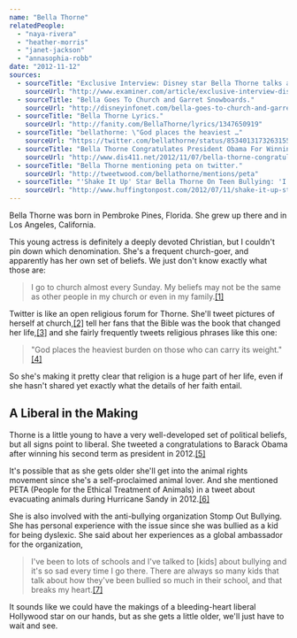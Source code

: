 ```yaml
---
name: "Bella Thorne"
relatedPeople:
  - "naya-rivera"
  - "heather-morris"
  - "janet-jackson"
  - "annasophia-robb"
date: "2012-11-12"
sources:
  - sourceTitle: "Exclusive Interview: Disney star Bella Thorne talks about being the new Teenie on Big Love."
    sourceUrl: "http://www.examiner.com/article/exclusive-interview-disney-star-bella-thorne-talks-about-being-the-new-teenie-on-big-love"
  - sourceTitle: "Bella Goes To Church and Garret Snowboards."
    sourceUrl: "http://disneyinfonet.com/bella-goes-to-church-and-garret-snowboards-bellathorne-gbackstrom/"
  - sourceTitle: "Bella Thorne Lyrics."
    sourceUrl: "http://fanity.com/BellaThorne/lyrics/1347650919"
  - sourceTitle: "bellathorne: \"God places the heaviest …"
    sourceUrl: "https://twitter.com/bellathorne/status/85340131732631552"
  - sourceTitle: "Bella Thorne Congratulates President Obama For Winning The Election November 6, 2012."
    sourceUrl: "http://www.dis411.net/2012/11/07/bella-thorne-congratulates-president-obama-for-winning-the-election-november-6-2012/"
  - sourceTitle: "Bella Thorne mentioning peta on twitter."
    sourceUrl: "http://tweetwood.com/bellathorne/mentions/peta"
  - sourceTitle: "'Shake It Up' Star Bella Thorne On Teen Bullying: 'I Know How Much It Sucks.'"
    sourceUrl: "http://www.huffingtonpost.com/2012/07/11/shake-it-up-star-bella-thorne-bullying_n_1653071.html"
---
```


Bella Thorne was born in Pembroke Pines, Florida. She grew up there and in Los Angeles, California.

This young actress is definitely a deeply devoted Christian, but I couldn't pin down which denomination. She's a frequent church-goer, and apparently has her own set of beliefs. We just don't know exactly what those are:

>I go to church almost every Sunday. My beliefs may not be the same as other people in my church or even in my family.<a class="source-citation" href="http://www.examiner.com/article/exclusive-interview-disney-star-bella-thorne-talks-about-being-the-new-teenie-on-big-love" title="Exclusive Interview: Disney star Bella Thorne talks about being the new Teenie on Big Love.">[1]</a>

Twitter is like an open religious forum for Thorne. She'll tweet pictures of herself at church,<a class="source-citation" href="http://disneyinfonet.com/bella-goes-to-church-and-garret-snowboards-bellathorne-gbackstrom/" title="Bella Goes To Church and Garret Snowboards.">[2]</a> tell her fans that the Bible was the book that changed her life,<a class="source-citation" href="http://fanity.com/BellaThorne/lyrics/1347650919" title="Bella Thorne Lyrics.">[3]</a> and she fairly frequently tweets religious phrases like this one:

>"God places the heaviest burden on those who can carry its weight."<a class="source-citation" href="https://twitter.com/bellathorne/status/85340131732631552" title="bellathorne: &quot;God places the heaviest …">[4]</a>

So she's making it pretty clear that religion is a huge part of her life, even if she hasn't shared yet exactly what the details of her faith entail.


## A Liberal in the Making

Thorne is a little young to have a very well-developed set of political beliefs, but all signs point to liberal. She tweeted a congratulations to Barack Obama after winning his second term as president in 2012.<a class="source-citation" href="http://www.dis411.net/2012/11/07/bella-thorne-congratulates-president-obama-for-winning-the-election-november-6-2012/" title="Bella Thorne Congratulates President Obama For Winning The Election November 6, 2012.">[5]</a>

It's possible that as she gets older she'll get into the animal rights movement since she's a self-proclaimed animal lover. And she mentioned PETA (People for the Ethical Treatment of Animals) in a tweet about evacuating animals during Hurricane Sandy in 2012.<a class="source-citation" href="http://tweetwood.com/bellathorne/mentions/peta" title="Bella Thorne mentioning peta on twitter.">[6]</a>

She is also involved with the anti-bullying organization Stomp Out Bullying. She has personal experience with the issue since she was bullied as a kid for being dyslexic. She said about her experiences as a global ambassador for the organization,

>I've been to lots of schools and I've talked to [kids] about bullying and it's so sad every time I go there. There are always so many kids that talk about how they've been bullied so much in their school, and that breaks my heart.<a class="source-citation" href="http://www.huffingtonpost.com/2012/07/11/shake-it-up-star-bella-thorne-bullying_n_1653071.html" title="&apos;Shake It Up&apos; Star Bella Thorne On Teen Bullying: &apos;I Know How Much It Sucks.&apos;">[7]</a>

It sounds like we could have the makings of a bleeding-heart liberal Hollywood star on our hands, but as she gets a little older, we'll just have to wait and see.